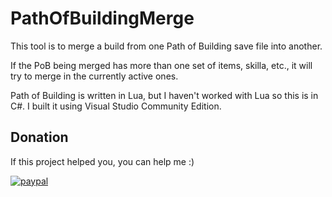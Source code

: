 # PathOfBuildingMerge

This tool is to merge a build from one Path of Building save file into another.

If the PoB being merged has more than one set of items, skilla, etc., it will try to merge in the currently active ones.

Path of Building is written in Lua, but I haven't worked with Lua so this is in C#. I built it using Visual Studio Community Edition.

## Donation
<a name="h13" />

If this project helped you, you can help me :) 

[![paypal](https://www.paypalobjects.com/en_US/i/btn/btn_donate_SM.gif)](https://www.paypal.com/cgi-bin/webscr?cmd=_donations&business=XE5JR3FR458ZE&currency_code=USD)
